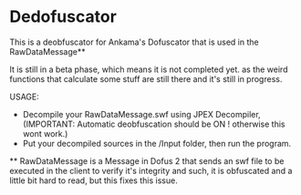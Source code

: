 # Dedofuscator
This is a deobfuscator for Ankama's Dofuscator that is used in the RawDataMessage**

It is still in a beta phase, which means it is not completed yet. as the weird functions that calculate some stuff are still there and it's still in progress.

USAGE:

- Decompile your RawDataMessage.swf using JPEX Decompiler, (IMPORTANT: Automatic deobfuscation should be ON ! otherwise this wont work.)
- Put your decompiled sources in the /Input folder, then run the program.


** RawDataMessage is a Message in Dofus 2 that sends an swf file to be executed in the client to verify it's integrity and such, it is obfuscated and a little bit hard to read, but this fixes this issue.
